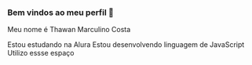 ### Bem vindos ao meu perfil 🦈

Meu nome é Thawan Marculino Costa

Estou estudando na Alura
Estou desenvolvendo linguagem de JavaScript
Utilizo essse espaço
